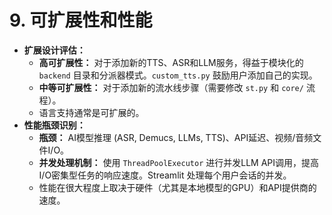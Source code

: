 # 9. 可扩展性和性能

*   **扩展设计评估：**
    *   **高可扩展性：** 对于添加新的TTS、ASR和LLM服务，得益于模块化的 `backend` 目录和分派器模式。`custom_tts.py` 鼓励用户添加自己的实现。
    *   **中等可扩展性：** 对于添加新的流水线步骤（需要修改 `st.py` 和 `core/` 流程）。
    *   语言支持通常是可扩展的。
*   **性能瓶颈识别：**
    *   **瓶颈：** AI模型推理 (ASR, Demucs, LLMs, TTS)、API延迟、视频/音频文件I/O。
    *   **并发处理机制：** 使用 `ThreadPoolExecutor` 进行并发LLM API调用，提高I/O密集型任务的响应速度。Streamlit 处理每个用户会话的并发。
    *   性能在很大程度上取决于硬件（尤其是本地模型的GPU）和API提供商的速度。
